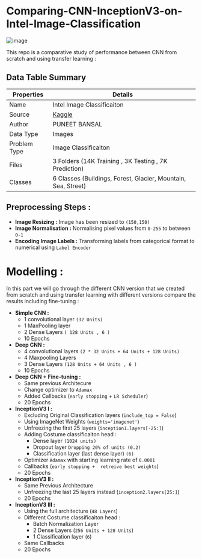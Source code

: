 # Comparing-CNN-InceptionV3-on-Intel-Image-Classification

![image](https://github.com/stardustyangel/Comparing-CNN-InceptionV3-on-Intel-Image-Classification/assets/89689459/629a85b2-382e-4adf-82b9-eb8072e1ce42)


This repo is a comparative study of performance between CNN from scratch and using transfer learning : 


## Data Table Summary 

| Properties       | Details                                                                         |
| ---------------- | ------------------------------------------------------------------------------- |
| Name             | Intel Image Classificaiton                                                      |
| Source           | [Kaggle](https://www.kaggle.com/datasets/puneet6060/intel-image-classification) |
| Author           | PUNEET BANSAL                                                                   |
| Data Type        | Images                                                                         |
| Problem Type        | Image Classificaiton                                                                          |
| Files            | 3  Folders (14K Training , 3K Testing , 7K Prediction)                        |
| Classes            | 6  Classes (Buildings, Forest, Glacier, Mountain, Sea, Street)                        |


## Preprocessing Steps : 
- **Image Resizing :** Image has been resized to `(150,150)`
- **Image Normalisation :** Normalising pixel values from `0-255` to between `0-1`
- **Encoding Image Labels :** Transforming labels from categorical format to numerical using `Label Encoder`

# Modelling : 
In this part we will go through the different CNN version that we created from scratch and using transfer learning with different versions compare the results including fine-tuning :

- **Simple CNN :**
    - 1 convolutional layer `(32 Units)`
    - 1 MaxPooling layer
    - 2 Dense Layers `( 128 Units , 6 )`
    - 10 Epochs
- **Deep CNN :**
    - 4 convolutional layers `(2 * 32 Units + 64 Units + 128 Units)`
    - 4 Maxpooling Layers
    - 3 Dense Layers `(128 Units + 64 Units , 6 )`
    - 10 Epochs
- **Deep CNN + Fine-tuning :**
    - Same previous Architecure
    - Change optimizer to `Adamax`
    - Added Callbacks (`early stopping` + `LR Scheduler`)
    - 20 Epochs
- **InceptionV3 I :**
    - Excluding Original Classification layers (`include_top = False`)
    - Using ImageNet Weights (`weights='imagenet'`)
    - Unfreezing the first 25 layers (`inception1.layers[-25:]`)
    - Adding Costume classificaiton head :
        - Dense layer `(1024 units)`
        - Dropout layer `Dropping 20% of units (0.2)`
        - Classification layer (last dense layer) `(6)`
    - Optimizer `Adamax` with starting learning rate of `0.0001`
    - Callbacks (`early stopping +  retreive best weights`)
    - 20 Epochs 
- **InceptionV3 II :**
    - Same Previous Architecture
    - Unfreezing the last 25 layers instead (`inception2.layers[25:]`)
    - 20 Epochs 
- **InceptionV3 III :**
    -  Using the full architecture (`48 Layers`)
    -  Different Costume classificaiton head :
        - Batch Normalization Layer
        - 2 Dense Layers (`256 Units + 128 Units`)
        - 1 Classification layer (`6`)
    - Same Callbacks
    - 20 Epochs
